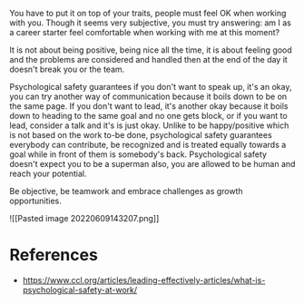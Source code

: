 You have to put it on top of your traits, people must feel OK when working with you. Though it seems very subjective, you must try answering: am I as a career starter feel comfortable when working with me at this moment?

It is not about being positive, being nice all the time, it is about feeling good and the problems are considered and handled then at the end of the day it doesn't break you or the team.

Psychological safety guarantees if you don't want to speak up, it's an okay, you can try another way of communication because it boils down to be on the same page. If you don't want to lead, it's another okay because it boils down to heading to the same goal and no one gets block, or if you want to lead, consider a talk and it's is just okay. Unlike to be happy/positive which is not based on the work to-be done, psychological safety guarantees everybody can contribute, be recognized and is treated equally towards a goal while in front of them is somebody's back. Psychological safety doesn't expect you to be a superman also, you are allowed to be human and reach your potential.

Be objective, be teamwork and embrace challenges as growth opportunities.

![[Pasted image 20220609143207.png]]

# References
- https://www.ccl.org/articles/leading-effectively-articles/what-is-psychological-safety-at-work/
